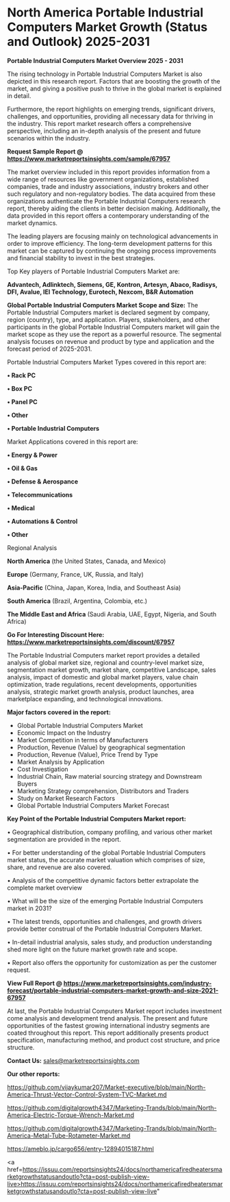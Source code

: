 # North America Portable Industrial Computers Market Growth (Status and Outlook) 2025-2031

<Strong> Portable Industrial Computers Market Overview 2025 - 2031</strong>

The rising technology in Portable Industrial Computers Market is also depicted in this research report. Factors that are boosting the growth of the market, and giving a positive push to thrive in the global market is explained in detail.

Furthermore, the report highlights on emerging trends, significant drivers, challenges, and opportunities, providing all necessary data for thriving in the industry. This report market research offers a comprehensive perspective, including an in-depth analysis of the present and future scenarios within the industry.

<strong>Request Sample Report @ <a href=https://www.marketreportsinsights.com/sample/67957>https://www.marketreportsinsights.com/sample/67957</a></strong>

The market overview included in this report provides information from a wide range of resources like government organizations, established companies, trade and industry associations, industry brokers and other such regulatory and non-regulatory bodies. The data acquired from these organizations authenticate the Portable Industrial Computers research report, thereby aiding the clients in better decision making. Additionally, the data provided in this report offers a contemporary understanding of the market dynamics.

The leading players are focusing mainly on technological advancements in order to improve efficiency. The long-term development patterns for this market can be captured by continuing the ongoing process improvements and financial stability to invest in the best strategies.

Top Key players of Portable Industrial Computers Market are:

<strong>Advantech, Adlinktech, Siemens, GE, Kontron, Artesyn, Abaco, Radisys, DFI, Avalue, IEI Technology, Eurotech, Nexcom, B&R Automation</strong>

<strong><b>Global Portable Industrial Computers Market Scope and Size:</b></strong>
The Portable Industrial Computers market is declared segment by company, region (country), type, and application. Players, stakeholders, and other participants in the global Portable Industrial Computers market will gain the market scope as they use the report as a powerful resource. The segmental analysis focuses on revenue and product by type and application and the forecast period of 2025-2031.

Portable Industrial Computers Market Types covered in this report are:

<strong>• Rack PC

• Box PC

• Panel PC

• Other

• Portable Industrial Computers</strong>

Market Applications covered in this report are:

<strong>• Energy & Power

• Oil & Gas

• Defense & Aerospance

• Telecommunications

• Medical

• Automations & Control

• Other</strong> 

Regional Analysis

<strong>North America</strong> (the United States, Canada, and Mexico)

<strong>Europe</strong> (Germany, France, UK, Russia, and Italy)

<strong>Asia-Pacific</strong> (China, Japan, Korea, India, and Southeast Asia)

<strong>South America</strong> (Brazil, Argentina, Colombia, etc.)

<strong>The Middle East and Africa</strong> (Saudi Arabia, UAE, Egypt, Nigeria, and South Africa)

<strong>Go For Interesting Discount Here: <a href=https://www.marketreportsinsights.com/discount/67957>https://www.marketreportsinsights.com/discount/67957</a></strong>

The Portable Industrial Computers market report provides a detailed analysis of global market size, regional and country-level market size, segmentation market growth, market share, competitive Landscape, sales analysis, impact of domestic and global market players, value chain optimization, trade regulations, recent developments, opportunities analysis, strategic market growth analysis, product launches, area marketplace expanding, and technological innovations.

<strong><b>Major factors covered in the report:</b></strong>
<ul>
  <li>Global Portable Industrial Computers Market </li>
  <li>Economic Impact on the Industry</li>
  <li>Market Competition in terms of Manufacturers</li>
  <li>Production, Revenue (Value) by geographical segmentation</li>
  <li>Production, Revenue (Value), Price Trend by Type</li>
  <li>Market Analysis by Application</li>
  <li>Cost Investigation</li>
  <li>Industrial Chain, Raw material sourcing strategy and Downstream Buyers</li>
  <li>Marketing Strategy comprehension, Distributors and Traders</li>
  <li>Study on Market Research Factors</li>
  <li>Global Portable Industrial Computers Market Forecast</li>
</ul>

<strong><b>Key Point of the Portable Industrial Computers Market report:</b></strong>

• Geographical distribution, company profiling, and various other market segmentation are provided in the report.

• For better understanding of the global Portable Industrial Computers market status, the accurate market valuation which comprises of size, share, and revenue are also covered.

• Analysis of the competitive dynamic factors better extrapolate the complete market overview

• What will be the size of the emerging Portable Industrial Computers market in 2031?

• The latest trends, opportunities and challenges, and growth drivers provide better construal of the Portable Industrial Computers Market.

• In-detail industrial analysis, sales study, and production understanding shed more light on the future market growth rate and scope.

• Report also offers the opportunity for customization as per the customer request.

<strong><b>View Full Report @ <a href=https://www.marketreportsinsights.com/industry-forecast/portable-industrial-computers-market-growth-and-size-2021-67957>https://www.marketreportsinsights.com/industry-forecast/portable-industrial-computers-market-growth-and-size-2021-67957</a></b></strong>


At last, the Portable Industrial Computers Market report includes investment come analysis and development trend analysis. The present and future opportunities of the fastest growing international industry segments are coated throughout this report. This report additionally presents product specification, manufacturing method, and product cost structure, and price structure.

<strong>Contact Us:</strong>
sales@marketreportsinsights.com

<strong>Our other reports:</strong>

<a href=https://github.com/vijaykumar207/Market-executive/blob/main/North-America-Thrust-Vector-Control-System-TVC-Market.md>https://github.com/vijaykumar207/Market-executive/blob/main/North-America-Thrust-Vector-Control-System-TVC-Market.md</a>

<a href=https://github.com/digitalgrowth4347/Marketing-Trands/blob/main/North-America-Electric-Torque-Wrench-Market.md>https://github.com/digitalgrowth4347/Marketing-Trands/blob/main/North-America-Electric-Torque-Wrench-Market.md</a>

<a href=https://github.com/digitalgrowth4347/Marketing-Trands/blob/main/North-America-Metal-Tube-Rotameter-Market.md>https://github.com/digitalgrowth4347/Marketing-Trands/blob/main/North-America-Metal-Tube-Rotameter-Market.md</a>

<a href=https://ameblo.jp/cargo656/entry-12894015187.html>https://ameblo.jp/cargo656/entry-12894015187.html</a>

<a href=https://issuu.com/reportsinsights24/docs/northamericafiredheatersmarketgrowthstatusandoutlo?cta=post-publish-view-live>https://issuu.com/reportsinsights24/docs/northamericafiredheatersmarketgrowthstatusandoutlo?cta=post-publish-view-live</a>"
